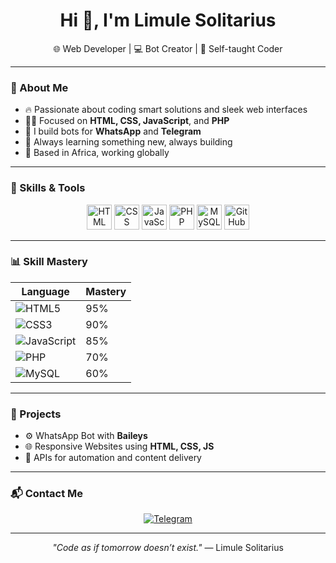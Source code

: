 <h1 align="center">Hi 👋, I'm Limule Solitarius</h1>
<p align="center">🌐 Web Developer | 💻 Bot Creator | 🧠 Self-taught Coder</p>

---

### 💫 About Me

- 🔥 Passionate about coding smart solutions and sleek web interfaces  
- 👨‍💻 Focused on **HTML, CSS, JavaScript**, and **PHP**  
- 🤖 I build bots for **WhatsApp** and **Telegram**  
- 💬 Always learning something new, always building  
- 📍 Based in Africa, working globally  

---

### 🧠 Skills & Tools

<p align="center">
  <img src="https://cdn.jsdelivr.net/gh/devicons/devicon/icons/html5/html5-original.svg" alt="HTML" width="40" height="40"/>
  <img src="https://cdn.jsdelivr.net/gh/devicons/devicon/icons/css3/css3-original.svg" alt="CSS" width="40" height="40"/>
  <img src="https://cdn.jsdelivr.net/gh/devicons/devicon/icons/javascript/javascript-original.svg" alt="JavaScript" width="40" height="40"/>
  <img src="https://cdn.jsdelivr.net/gh/devicons/devicon/icons/php/php-original.svg" alt="PHP" width="40" height="40"/>
  <img src="https://cdn.jsdelivr.net/gh/devicons/devicon/icons/mysql/mysql-original.svg" alt="MySQL" width="40" height="40"/>
  <img src="https://cdn.jsdelivr.net/gh/devicons/devicon/icons/github/github-original.svg" alt="GitHub" width="40" height="40"/>
</p>

---

### 📊 Skill Mastery

| Language      | Mastery |
|---------------|---------|
| ![HTML5](https://img.shields.io/badge/-HTML5-E34F26?logo=html5&logoColor=white)        | 95% |
| ![CSS3](https://img.shields.io/badge/-CSS3-1572B6?logo=css3&logoColor=white)           | 90% |
| ![JavaScript](https://img.shields.io/badge/-JavaScript-F7DF1E?logo=javascript&logoColor=black) | 85% |
| ![PHP](https://img.shields.io/badge/-PHP-777BB4?logo=php&logoColor=white)              | 70% |
| ![MySQL](https://img.shields.io/badge/-MySQL-4479A1?logo=mysql&logoColor=white)        | 60% |

---

### 🚧 Projects

- ⚙️ WhatsApp Bot with **Baileys**
- 🌐 Responsive Websites using **HTML, CSS, JS**
- 📡 APIs for automation and content delivery

---

### 📬 Contact Me

<p align="center">
  <a href="https://t.me/darklimule1">
    <img src="https://img.shields.io/badge/Telegram-2CA5E0?style=for-the-badge&logo=telegram&logoColor=white" alt="Telegram">
  </a>
</p>

---

<p align="center"><i>"Code as if tomorrow doesn’t exist."</i> — Limule Solitarius</p>
